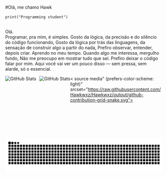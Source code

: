 #Olá, me chamo Hawk

    print("Programming student")

<br>Olá.<br>
  Programar, pra mim, é simples. Gosto da lógica, da precisão e do silêncio do código funcionando, Gosto da lógica por trás das linguagens, da sensação de construir algo a partir do nada, Prefiro observar, entender, depois criar. Aprendo no meu tempo. Quando algo me interessa, mergulho fundo, Não me preocupo em mostrar tudo que sei. Prefiro deixar o código falar por mim.
Aqui você vai ver um pouco disso — sem pressa, sem alarde, só o essencial.

<p>
  <img 
    align="left" 
    alt="GitHub Stats" 
    height="200" 
    style="padding-right: 10px;" 
    src="https://github-readme-stats.vercel.app/api?username=hawkwxz&show_icons=true&theme=tokyonight&include_all_commits=true&locale=pt-br" 
  />

<img 
      align="left" 
      alt="GitHub Stats" 
      height="200" 
      src="https://github-readme-stats.vercel.app/api/top-langs/?username=hawkwxz&theme=tokyonight&layout=compact&custom_title=Tecnologias&langs_count=9" 
  />

</p>

<picture>

<source media="(prefers-color-scheme: dark)" srcset="https://raw.githubusercontent.com/mari4souza/mari4souza/output/github-contribution-grid-snake-dark.svg">

< source media" (prefers-color-scheme: light)" srcset="https://raw.githubusercontent.com/Hawkwxz/Hawkwxz/output/github-contribution-grid-snake.svg">

<img alt="github contribution grid snake animation" src="https://raw.githubusercontent.com/Hawkwxz/Hawkwxz/output/github-contribution-grid-snake.svg">

</picture>

<br><br>
